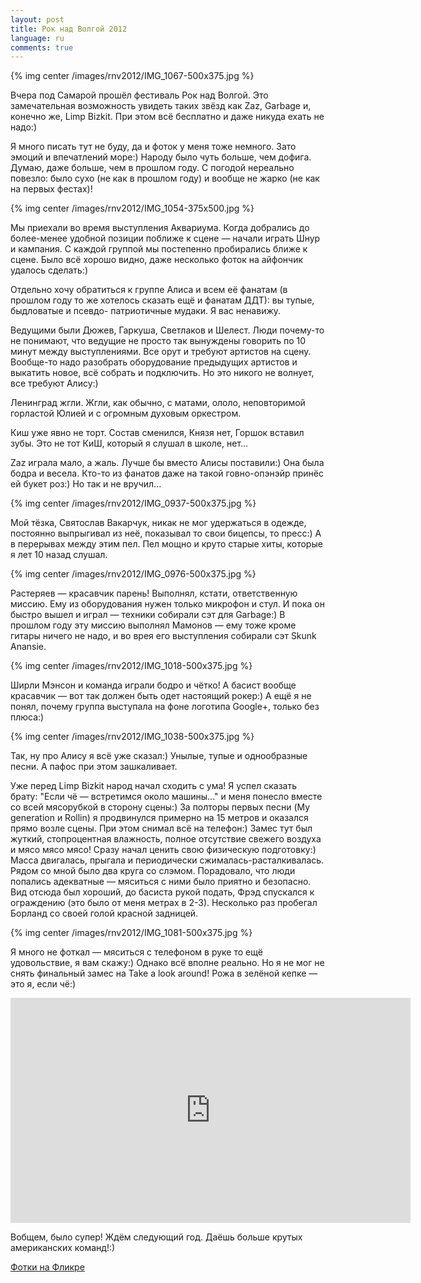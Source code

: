 ```yaml
---
layout: post
title: Рок над Волгой 2012
language: ru
comments: true
---
```


{% img center /images/rnv2012/IMG_1067-500x375.jpg %}

Вчера под Самарой прошёл фестиваль Рок над Волгой. Это замечательная
возможность увидеть таких звёзд как Zaz, Garbage и, конечно же, Limp Bizkit.
При этом всё бесплатно и даже никуда ехать не надо:)

Я много писать тут не буду, да и фоток у меня тоже немного. Зато эмоций и
впечатлений море:)  Народу было чуть больше, чем дофига. Думаю, даже больше,
чем в прошлом году. С погодой нереально повезло: было сухо (не как в прошлом
году) и вообще не жарко (не как на первых фестах)!

{% img center /images/rnv2012/IMG_1054-375x500.jpg %}

Мы приехали во время выступления Аквариума. Когда добрались до более-менее
удобной позиции поближе к сцене — начали играть Шнур и кампания. С каждой
группой мы постепенно пробирались ближе к сцене. Было всё хорошо видно, даже
несколько фоток на айфончик удалось сделать:)

Отдельно хочу обратиться к группе Алиса и всем её фанатам (в прошлом году то
же хотелось сказать ещё и фанатам ДДТ): вы тупые, быдловатые и псевдо-
патриотичные мудаки. Я вас ненавижу.

Ведущими были Дюжев, Гаркуша, Светлаков и Шелест. Люди почему-то не понимают,
что ведущие не просто так вынуждены говорить по 10 минут между выступлениями.
Все орут и требуют артистов на сцену. Вообще-то надо разобрать оборудование
предыдущих артистов и выкатить новое, всё собрать и подключить. Но это никого
не волнует, все требуют Алису:)

Ленинград жгли. Жгли, как обычно, с матами, ололо, неповторимой горластой
Юлией и с огромным духовым оркестром.

Киш уже явно не торт. Состав сменился, Князя нет, Горшок вставил зубы. Это не
тот КиШ, который я слушал в школе, нет...

Zaz играла мало, а жаль. Лучше бы вместо Алисы поставили:) Она была бодра и
весела. Кто-то из фанатов даже на такой говно-опэнэйр принёс ей букет роз:) Но
так и не вручил...

{% img center /images/rnv2012/IMG_0937-500x375.jpg %}

Мой тёзка, Святослав Вакарчук, никак не мог удержаться в одежде, постоянно
выпрыгивал из неё, показывал то свои бицепсы, то пресс:) А в перерывах между
этим пел. Пел мощно и круто старые хиты, которые я лет 10 назад слушал.

{% img center /images/rnv2012/IMG_0976-500x375.jpg %}

Растеряев — красавчик парень! Выполнял, кстати, ответственную миссию. Ему из
оборудования нужен только микрофон и стул. И пока он быстро вышел и играл —
техники собирали сэт для Garbage:) В прошлом году эту миссию выполнял Мамонов
— ему тоже кроме гитары ничего не надо, и во врея его выступления собирали сэт
Skunk Anansie.

{% img center /images/rnv2012/IMG_1018-500x375.jpg %}

Ширли Мэнсон и команда играли бодро и чётко! А басист вообще красавчик — вот
так должен быть одет настоящий рокер:) А ещё я не понял, почему группа
выступала на фоне логотипа Google+, только без плюса:)

{% img center /images/rnv2012/IMG_1038-500x375.jpg %}

Так, ну про Алису я всё уже сказал:) Унылые, тупые и однообразные песни. А
пафос при этом зашкаливает.

Уже перед Limp Bizkit народ начал сходить с ума! Я успел сказать брату: "Если
чё — встретимся около машины..." и меня понесло вместе со всей мясорубкой в
сторону сцены:) За полторы первых песни (My generation и Rollin) я продвинулся
примерно на 15 метров и оказался прямо возле сцены. При этом снимал всё на
телефон:) Замес тут был жуткий, стопроцентная влажность, полное отсутствие
свежего воздуха и мясо мясо мясо! Сразу начал ценить свою физическую
подготовку:) Масса двигалась, прыгала и периодически сжималась-расталкивалась.
Рядом со мной было два круга со слэмом. Порадовало, что люди попались
адекватные — мяситься с ними было приятно и безопасно. Вид отсюда был хороший,
до басиста рукой подать, Фрэд спускался к ограждению (это было от меня метрах
в 2-3). Несколько раз пробегал Борланд со своей голой красной задницей.

{% img center /images/rnv2012/IMG_1081-500x375.jpg %}

Я много не фоткал — мяситься с телефоном в руке то ещё удовольствие, я вам
скажу:) Однако всё вполне реально. Но я не мог не снять финальный замес на
Take a look around! Рожа в зелёной кепке — это я, если чё:)

<iframe width="640" height="360" src="http://www.youtube.com/embed/4ukIta0wEio?rel=0" frameborder="0" allowfullscreen></iframe>
  
Вобщем, было супер! Ждём следующий год. Даёшь больше крутых американских
команд!:)

[Фотки на Фликре](http://www.flickr.com/photos/stas_spiridonov/sets/72157631140671796/)

